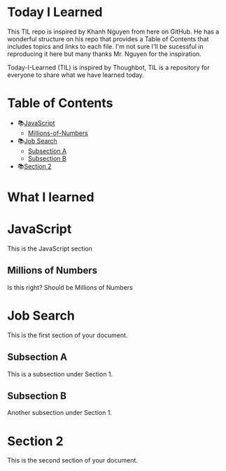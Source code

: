 # Today I Learned

This TIL repo is inspired by Khanh Nguyen from here on GitHub.  He has a wonderful structure on his repo that provides a Table of Contents that includes topics and links to each file.  I'm not sure I'll be sucessful in reproducing it here but many thanks Mr. Nguyen for the inspiration.

Today-I-Learned (TIL) is inspired by Thoughbot, TIL is a repository for everyone to share what we have learned today.


# Table of Contents

- 📚[JavaScript](#javascript)
  - [Millions-of-Numbers](#millions-of-numbers)
- 📚[Job Search](#job-search)
  - [Subsection A](#subsection-a)
  - [Subsection B](#subsection-b)
- 📚[Section 2](#section-2)

# What I learned

# JavaScript
This is the JavaScript section
## Millions of Numbers
Is this right? Should be Millions of Numbers








# Job Search
This is the first section of your document.









## Subsection A
This is a subsection under Section 1.

## Subsection B
Another subsection under Section 1.

# Section 2
This is the second section of your document.



